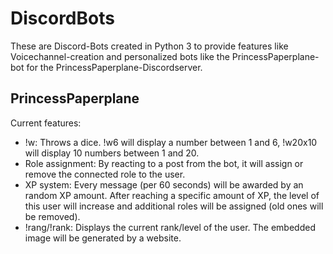 # DiscordBots

These are Discord-Bots created in Python 3 to provide features like Voicechannel-creation and personalized bots like the
PrincessPaperplane-bot for the PrincessPaperplane-Discordserver.

## PrincessPaperplane

Current features:

* !w: Throws a dice. !w6 will display a number between 1 and 6, !w20x10 will display 10 numbers between 1 and 20.
* Role assignment: By reacting to a post from the bot, it will assign or remove the connected role to the user.
* XP system: Every message (per 60 seconds) will be awarded by an random XP amount. After reaching a specific amount of
  XP, the level of this user will increase and additional roles will be assigned (old ones will be removed).
* !rang/!rank: Displays the current rank/level of the user. The embedded image will be generated by a website.
